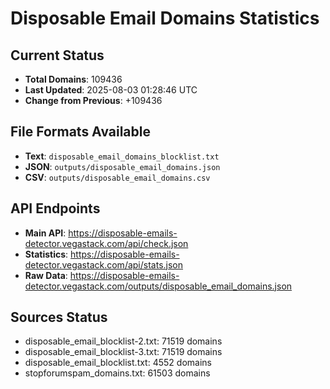 # Disposable Email Domains Statistics

## Current Status
- **Total Domains**: 109436
- **Last Updated**: 2025-08-03 01:28:46 UTC
- **Change from Previous**: +109436

## File Formats Available
- **Text**: `disposable_email_domains_blocklist.txt`
- **JSON**: `outputs/disposable_email_domains.json`
- **CSV**: `outputs/disposable_email_domains.csv`

## API Endpoints
- **Main API**: https://disposable-emails-detector.vegastack.com/api/check.json
- **Statistics**: https://disposable-emails-detector.vegastack.com/api/stats.json
- **Raw Data**: https://disposable-emails-detector.vegastack.com/outputs/disposable_email_domains.json

## Sources Status
- disposable_email_blocklist-2.txt: 71519 domains
- disposable_email_blocklist-3.txt: 71519 domains
- disposable_email_blocklist.txt: 4552 domains
- stopforumspam_domains.txt: 61503 domains

